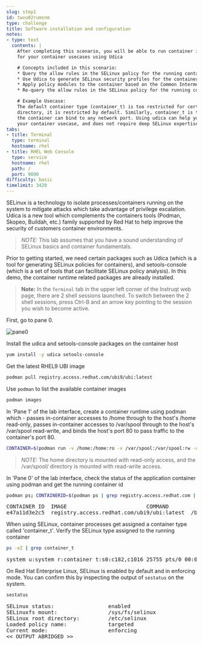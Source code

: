 ```yaml
---
slug: step1
id: twvu02rumsnm
type: challenge
title: Software installation and configuration
notes:
- type: text
  contents: |
    After completing this scenario, you will be able to run container images and generate SELinux profiles customized
    for your container usecases using Udica

    # Concepts included in this scenario:
    * Query the allow rules in the SELinux policy for the running container
    * Use Udica to generate SELinux security profiles for the container
    * Apply policy modules to the container based on the Common Intermediate Language (CIL) file generated by Udica
    * Re-query the allow rules in the SELinux policy for the running container to ensure that actions are allowed

    # Example Usecase:
    The default container type (container_t) is too restricted for certain usecases. For example, if Apache wants to read the home
    directory, it is restricted by default. Similarly, container_t is too loose for other cases. For example, the Apache running in
    the container can bind to any network port. Using udica can help you write a new SELinux security profiles that are customized for
    your container usecase, and does not require deep SELinux expertise to craft.
tabs:
- title: Terminal
  type: terminal
  hostname: rhel
- title: RHEL Web Console
  type: service
  hostname: rhel
  path: /
  port: 9090
difficulty: basic
timelimit: 3420
---
```


SELinux is a technology to isolate processes/containers running on the system to mitigate attacks which take
advantage of privilege escalation. Udica is a new tool which complements the containers tools (Podman, Skopeo, Buildah, etc.)
family supported by Red Hat to help improve the security of customers container environments.

>_NOTE:_ This lab assumes that you have a sound understanding of SELinux basics and container fundamentals.

Prior to getting started, we need certain packages such as Udica (which is a tool for generating
SELinux policies for containers), and setools-console (which is a set of tools that can facilitate
SELinux policy analysis). In this demo, the container runtime related packages are already installed.

>**Note:** In the `Terminal` tab in the upper left corner of the Instruqt web page, there are 2 shell sessions launched. To switch between the 2 shell sessions, press Ctrl-B and an arrow key pointing to the session you wish to become active.

First, go to pane 0.

![pane0](../assets/pane0.png)

Install the udica and setools-console packages on the container host

```bash
yum install -y udica setools-console
```

Get the latest RHEL9 UBI image

```bash
podman pull registry.access.redhat.com/ubi9/ubi:latest
```

Use `podman` to list the available container images

```bash
podman images
```

In 'Pane 1' of the lab interface, create a container runtime using podman which -
passes in-container accesses to /home through to the host's /home read-only, passes in-container
accesses to /var/spool through to the host's /var/spool read-write, and binds the
host's port 80 to pass traffic to the container's port 80.

```bash
CONTAINER=$(podman run -v /home:/home:ro -v /var/spool:/var/spool:rw -d -p 80:80 -it registry.access.redhat.com/ubi9/ubi)
```

>_NOTE:_ The home directory is mounted with read-only access, and the /var/spool/ directory is mounted with read-write access.

In 'Pane 0' of the lab interface, check the status of the application container using podman and get the running container id

```bash
podman ps; CONTAINERID=$(podman ps | grep registry.access.redhat.com | cut -b 1-12)
```

<pre class="file">
CONTAINER ID  IMAGE                         COMMAND               CREATED        STATUS           PORTS               NAMES
e47a11d3e2c5  registry.access.redhat.com/ubi9/ubi:latest  /bin/bash  3 seconds ago  Up 2 seconds ago0.0.0.0:80->80/tcp  naughty_golick
</pre>

When using SELinux, container processes get assigned a container type called 'container_t'. Verify the SELinux type assigned to the running container

```bash
ps -eZ | grep container_t
```

<pre class="file">
system_u:system_r:container_t:s0:c182,c1016 25755 pts/0 00:00:00 bash
</pre>

On Red Hat Enterprise Linux, SELinux is enabled by default and in enforcing mode.  You can confirm this by inspecting the output of `sestatus`
on the system.

```bash
sestatus
```

<pre class="file">
SELinux status:                 enabled
SELinuxfs mount:                /sys/fs/selinux
SELinux root directory:         /etc/selinux
Loaded policy name:             targeted
Current mode:                   enforcing
<< OUTPUT ABRIDGED >>
</pre>
